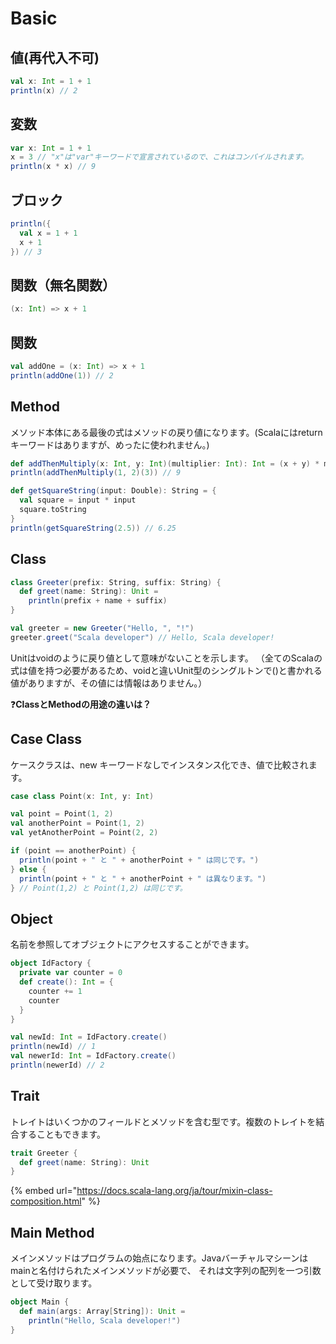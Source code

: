 # Basic

## 値\(再代入不可\)

```scala
val x: Int = 1 + 1
println(x) // 2
```

## 変数

```scala
var x: Int = 1 + 1
x = 3 // "x"は"var"キーワードで宣言されているので、これはコンパイルされます。
println(x * x) // 9
```

## ブロック

```scala
println({
  val x = 1 + 1
  x + 1
}) // 3
```

## 関数（無名関数）

```scala
(x: Int) => x + 1
```

## 関数

```scala
val addOne = (x: Int) => x + 1
println(addOne(1)) // 2
```

## Method

メソッド本体にある最後の式はメソッドの戻り値になります。\(Scalaにはreturnキーワードはありますが、めったに使われません。\)

```scala
def addThenMultiply(x: Int, y: Int)(multiplier: Int): Int = (x + y) * multiplier
println(addThenMultiply(1, 2)(3)) // 9

def getSquareString(input: Double): String = {
  val square = input * input
  square.toString
}
println(getSquareString(2.5)) // 6.25
```

## Class

```scala
class Greeter(prefix: String, suffix: String) {
  def greet(name: String): Unit =
    println(prefix + name + suffix)
}

val greeter = new Greeter("Hello, ", "!")
greeter.greet("Scala developer") // Hello, Scala developer!
```

Unitはvoidのように戻り値として意味がないことを示します。 （全てのScalaの式は値を持つ必要があるため、voidと違いUnit型のシングルトンで\(\)と書かれる値がありますが、その値には情報はありません。）

❓**ClassとMethodの用途の違いは？**

## Case Class

ケースクラスは、new キーワードなしでインスタンス化でき、値で比較されます。

```scala
case class Point(x: Int, y: Int)

val point = Point(1, 2)
val anotherPoint = Point(1, 2)
val yetAnotherPoint = Point(2, 2)

if (point == anotherPoint) {
  println(point + " と " + anotherPoint + " は同じです。")
} else {
  println(point + " と " + anotherPoint + " は異なります。")
} // Point(1,2) と Point(1,2) は同じです。
```

## Object

名前を参照してオブジェクトにアクセスすることができます。

```scala
object IdFactory {
  private var counter = 0
  def create(): Int = {
    counter += 1
    counter
  }
}

val newId: Int = IdFactory.create()
println(newId) // 1
val newerId: Int = IdFactory.create()
println(newerId) // 2
```

## Trait

トレイトはいくつかのフィールドとメソッドを含む型です。複数のトレイトを結合することもできます。

```scala
trait Greeter {
  def greet(name: String): Unit
}
```

{% embed url="https://docs.scala-lang.org/ja/tour/mixin-class-composition.html" %}



## Main Method

メインメソッドはプログラムの始点になります。Javaバーチャルマシーンはmainと名付けられたメインメソッドが必要で、 それは文字列の配列を一つ引数として受け取ります。

```scala
object Main {
  def main(args: Array[String]): Unit =
    println("Hello, Scala developer!")
}
```

